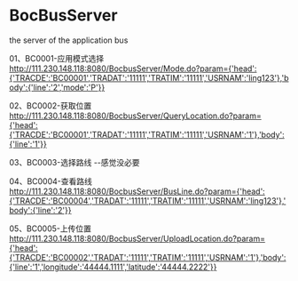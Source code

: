 # BocBusServer
the server of the application bus

01、BC0001-应用模式选择
http://111.230.148.118:8080/BocbusServer/Mode.do?param={'head':{'TRACDE':'BC00001','TRADAT':'11111','TRATIM':'11111','USRNAM':'ling123'},'body':{'line':'2','mode':'P'}}

02、BC0002-获取位置
http://111.230.148.118:8080/BocbusServer/QueryLocation.do?param={'head':{'TRACDE':'BC00001','TRADAT':'11111','TRATIM':'11111','USRNAM':'1'},'body':{'line':'1'}}

03、BC0003-选择路线 --感觉没必要

04、BC0004-查看路线
http://111.230.148.118:8080/BocbusServer/BusLine.do?param={'head':{'TRACDE':'BC00004','TRADAT':'11111','TRATIM':'11111','USRNAM':'ling123'},'body':{'line':'2'}}

05、BC0005-上传位置
http://111.230.148.118:8080/BocbusServer/UploadLocation.do?param={'head':{'TRACDE':'BC00002','TRADAT':'11111','TRATIM':'11111','USRNAM':'1'},'body':{'line':'1','longitude':'44444.1111','latitude':'44444.2222'}}
